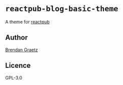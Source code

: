 # `reactpub-blog-basic-theme`

A theme for [reactpub](https://github.com/bguiz/reactpub)

## Author

[Brendan Graetz](http://bguiz.com/)

## Licence

GPL-3.0
